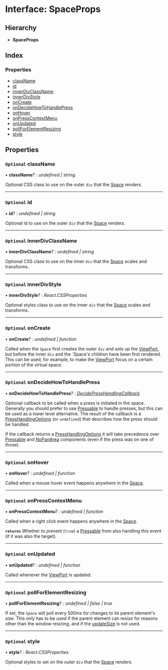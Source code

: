 # Interface: SpaceProps

## Hierarchy

- **SpaceProps**

## Index

### Properties

- [className](spaceprops.md#optional-classname)
- [id](spaceprops.md#optional-id)
- [innerDivClassName](spaceprops.md#optional-innerdivclassname)
- [innerDivStyle](spaceprops.md#optional-innerdivstyle)
- [onCreate](spaceprops.md#optional-oncreate)
- [onDecideHowToHandlePress](spaceprops.md#optional-ondecidehowtohandlepress)
- [onHover](spaceprops.md#optional-onhover)
- [onPressContextMenu](spaceprops.md#optional-onpresscontextmenu)
- [onUpdated](spaceprops.md#optional-onupdated)
- [pollForElementResizing](spaceprops.md#optional-pollforelementresizing)
- [style](spaceprops.md#optional-style)

## Properties

### `Optional` className

• **className**? : _undefined &#124; string_

Optional CSS class to use on the outer `div` that the [Space](../classes/space.md) renders.

---

### `Optional` id

• **id**? : _undefined &#124; string_

Optional id to use on the outer `div` that the [Space](../classes/space.md) renders.

---

### `Optional` innerDivClassName

• **innerDivClassName**? : _undefined &#124; string_

Optional CSS class to use on the inner `div` that the [Space](../classes/space.md) scales and
transforms.

---

### `Optional` innerDivStyle

• **innerDivStyle**? : _React.CSSProperties_

Optional styles class to use on the inner `div` that the [Space](../classes/space.md) scales
and transforms.

---

### `Optional` onCreate

• **onCreate**? : _undefined &#124; function_

Called when the `Space` first creates the outer `div` and sets up the
[ViewPort](../classes/viewport.md), but before the inner `div` and the `Space's children have
been first rendered. This can be used, for example, to make the
[ViewPort](../classes/viewport.md) focus on a certain portion of the virtual space.

---

### `Optional` onDecideHowToHandlePress

• **onDecideHowToHandlePress**? : _[DecidePressHandlingCallback](../API.md#decidepresshandlingcallback)_

Optional callback to be called when a press is initiated in the space.
Generally you should prefer to use [Pressable](../classes/pressable.md) to handle presses, but
this can be used as a lower level alternative. The result of the callback
is a [PressHandlingOptions](presshandlingoptions.md) (or `undefined`) that describes how the
press should be handled.

If the callback returns a [PressHandlingOptions](presshandlingoptions.md) it will take precedence
over [Pressable](../classes/pressable.md) and [NoPanArea](../classes/nopanarea.md) components (even if the press was on
one of those).

---

### `Optional` onHover

• **onHover**? : _undefined &#124; function_

Called when a mouse hover event happens anywhere in the [Space](../classes/space.md).

---

### `Optional` onPressContextMenu

• **onPressContextMenu**? : _undefined &#124; function_

Called when a right click event happens anywhere in the [Space](../classes/space.md).

**`returns`** Whether to prevent (`true`) a [Pressable](../classes/pressable.md) from also handling
this event (if it was also the target).

---

### `Optional` onUpdated

• **onUpdated**? : _undefined &#124; function_

Called whenever the [ViewPort](../classes/viewport.md) is updated.

---

### `Optional` pollForElementResizing

• **pollForElementResizing**? : _undefined | false &#124; true_

If set, the `Space` will poll every 500ms for changes to its parent element's size. This only has to be used if the
parent element can resize for reasons other than the window resizing, and if the [updateSize](../classes/space.md#updatesize) is not used.

---

### `Optional` style

• **style**? : _React.CSSProperties_

Optional styles to set on the outer `div` that the [Space](../classes/space.md) renders.
